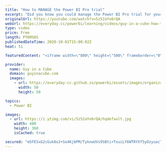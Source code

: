 ```yaml
---
title: "How to MANAGE the Power BI Pro trial"
excerpt: "Did you know you could manage the Power BI Pro trial for your organization? From directing people to an onboarding portal as well as disabling the Power BI Pro trial all together. Find out how!  📢 Become a member: https://guyinacu.be/membership \r \r *******************\r \r Want to take your Power BI skills"
originalUrl: https://youtube.com/watch?v=5z52aYo6rQA
webUrl: https://everyday.cc/powerbi/learning/videos/guy-in-a-cube-how-to-manage-the-power-bi-pro-trial/
type: video
price: Free
length: PT6M50S
publishedDateTime: 2020-10-01T15:00:02Z
heat: 51

featuredContent: "<iframe width=\"800\" height=\"500\" frameborder=\"0\" src=\"https://www.youtube.com/embed/5z52aYo6rQA\" allow=\"accelerometer; autoplay; encrypted-media; gyroscope; picture-in-picture\" allowfullscreen></iframe>"

provider:
  name: Guy in a Cube
  domain: guyinacube.com
  images:
    - url: https://everyday-cc.github.io/powerbi/assets/images/organizations/guyinacube.com-50x50.jpg
      width: 50
      height: 50

topics:
  - Power BI

images:
  - url: https://i.ytimg.com/vi/5z52aYo6rQA/hqdefault.jpg
    width: 480
    height: 360
    isCached: true

secured: "m5FESxG2cGuk8oJ+So4KjbPM/TyknwUVs9SBti+TxuiLY6WTRYXf5yOzyuacTdVHm3aJqHLi6yCH62K2pHhf70xg5u58pDpO2nauDlG2WEMvBsF298ctwmWeHVuczcZjnkFcZ40uGdJqPBMeISsJhzV74ZCgvTGlP+TPlTXcuZcN2eXuOF63yiMpNUSdlDMrG7NcsZ+HCWV4gkL9QBsa7ARCOt89am6llXKOdpdKLf3f9w1dlsBkdbxrI3S6lFrYFr/h2IugzXgLT+a+m6vXN2tA2gVlmw0LE3t84+67dIdKwuPoJCAyiYTGhvD9XIGlqklju17lNLo3au4/hsW+wbAvPDXl3Tijmu652wWU50PsaiLVaSBSLvIEbuDrt8rJZV9bO49U5oRxYr275hyjmrkKcFIsVXn15472HzbMZeI=;5JkosFzYjuIi/rjfRGPYoQ=="
---
```


